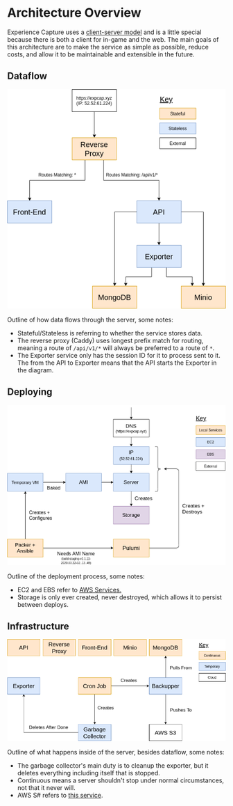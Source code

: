 # Architecture Overview 

Experience Capture uses a [client-server model](https://en.wikipedia.org/wiki/Client%E2%80%93server_model) and is a little special because there is both a client for in-game and the web. The main goals of this architecture are to make the service as simple as possible, reduce costs, and allow it to be maintainable and extensible in the future.

## Dataflow

![Dataflow diagram](images/data_flow.png)

Outline of how data flows through the server, some notes:
- Stateful/Stateless is referring to whether the service stores data.
- The reverse proxy (Caddy) uses longest prefix match for routing, meaning a route of `/api/v1/*` will always be preferred to a route of `*`.
- The Exporter service only has the session ID for it to process sent to it. The from the API to Exporter means that the API starts the Exporter in the diagram.

## Deploying

![Deploying diagram](images/deploying.png)

Outline of the deployment process, some notes:
- EC2 and EBS refer to [AWS Services.](https://aws.amazon.com/)
- Storage is only ever created, never destroyed, which allows it to persist between deploys.

## Infrastructure


![Infrastructure diagram](images/infrastructure.png)

Outline of what happens inside of the server, besides dataflow, some notes:
- The garbage collector's main duty is to cleanup the exporter, but it deletes everything including itself that is stopped.
- Continuous means a server shouldn't stop under normal circumstances, not that it never will.
- AWS S# refers to [this service](https://aws.amazon.com/s3/).